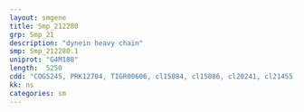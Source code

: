 ```yaml
---
layout: smgene
title: Smp_212280
grp: Smp_21
description: "dynein heavy chain"
smp: Smp_212280.1
uniprot: "G4M188"
length:  5250
cdd: "COG5245, PRK12704, TIGR00606, cl15084, cl15086, cl20241, cl21455, pfam03028, pfam12128, pfam12777, pfam12780, pfam12781"
kk: ns
categories: sm
---
```

